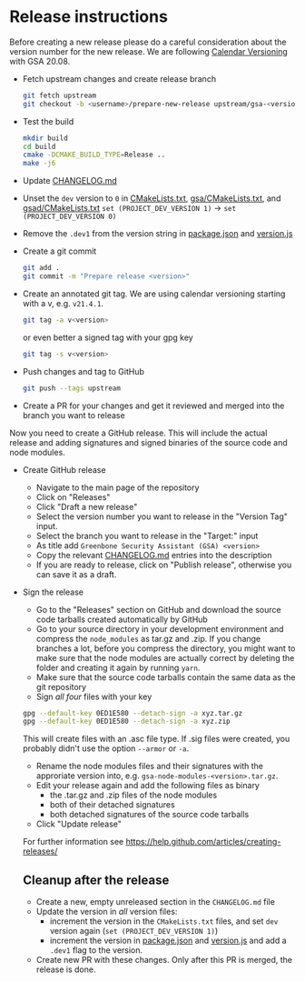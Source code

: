 # Release instructions

Before creating a new release please do a careful consideration about the
version number for the new release. We are following
[Calendar Versioning](https://calver.org/) with GSA 20.08.

* Fetch upstream changes and create release branch

  ```sh
  git fetch upstream
  git checkout -b <username>/prepare-new-release upstream/gsa-<version>
  ```

* Test the build

  ```sh
  mkdir build
  cd build
  cmake -DCMAKE_BUILD_TYPE=Release ..
  make -j6
  ```

* Update [CHANGELOG.md](https://github.com/greenbone/gsa/blob/main/CHANGELOG.md)

* Unset the `dev` version to `0` in [CMakeLists.txt](https://github.com/greenbone/gsa/blob/main/CMakeLists.txt), [gsa/CMakeLists.txt](https://github.com/greenbone/gsa/blob/main/gsa/CMakeLists.txt), and [gsad/CMakeLists.txt](https://github.com/greenbone/gsa/blob/main/gsad/CMakeLists.txt)
`set (PROJECT_DEV_VERSION 1)` -> `set (PROJECT_DEV_VERSION 0)`

* Remove the `.dev1` from the version string in [package.json](https://github.com/greenbone/gsa/blob/main/gsa/package.json) and [version.js](https://github.com/greenbone/gsa/blob/main/gsa/src/version.js)

* Create a git commit

  ```sh
  git add .
  git commit -m "Prepare release <version>"
  ```

* Create an annotated git tag. We are using calendar versioning starting with a v, e.g. `v21.4.1`.

  ```sh
  git tag -a v<version>
  ```

  or even better a signed tag with your gpg key

  ```sh
  git tag -s v<version>
  ```

* Push changes and tag to GitHub

  ```sh
  git push --tags upstream
  ```

* Create a PR for your changes and get it reviewed and merged into the branch you want to release

Now you need to create a GitHub release. This will include the actual release and adding signatures and signed binaries of the source code and node modules.

* Create GitHub release  
  * Navigate to the main page of the repository
  * Click on "Releases"
  * Click "Draft a new release"
  * Select the version number you want to release in the "Version Tag" input.
  * Select the branch you want to release in the "Target:" input
  * As title add `Greenbone Security Assistant (GSA) <version>`
  * Copy the relevant [CHANGELOG.md](https://github.com/greenbone/gsa/blob/main/CHANGELOG.md) entries into the description
  * If you are ready to release, click on "Publish release", otherwise you can save it as a draft.
* Sign the release
  * Go to the "Releases" section on GitHub and download the source code tarballs created automatically by GitHub
  * Go to your source directory in your development environment and compress the `node_modules` as tar.gz and .zip. If you change branches a lot, before you compress the directory, you might want to make sure that the node modules are actually correct by deleting the folder and creating it again by running `yarn`.
  * Make sure that the source code tarballs contain the same data as the git repository
  * Sign _all four_ files with your key
  ```sh
  gpg --default-key 0ED1E580 --detach-sign -a xyz.tar.gz
  gpg --default-key 0ED1E580 --detach-sign -a xyz.zip
  ```
  This will create files with an .asc file type. If .sig files were created, you probably didn't use the option `--armor` or `-a`.
  * Rename the node modules files and their signatures with the approriate version into, e.g. `gsa-node-modules-<version>.tar.gz`.
  * Edit your release again and add the following files as binary
    * the .tar.gz and .zip files of the node modules
    * both of their detached signatures
    * both detached signatures of the source code tarballs
  * Click "Update release"

  For further information see https://help.github.com/articles/creating-releases/

  ## Cleanup after the release
  * Create a new, empty unreleased section in the `CHANGELOG.md` file
  * Update the version in _all_ version files:
    * increment the version in the `CMakeLists.txt` files, and set `dev` version again (`set (PROJECT_DEV_VERSION 1)`)
    * increment the version in [package.json](https://github.com/greenbone/gsa/blob/main/gsa/package.json) and [version.js](https://github.com/greenbone/gsa/blob/main/gsa/src/version.js) and add a `.dev1` flag to the version.
  * Create new PR with these changes. Only after this PR is merged, the release is  done.
